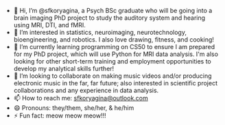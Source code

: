 - 👋 Hi, I’m @sfkoryagina, a Psych BSc graduate who will be going into a brain imaging PhD project to study the auditory system and hearing using MRI, DTI, and fMRI.
- 👀 I’m interested in statistics, neuroimaging, neurotechnology, bioengineering, and robotics. I also love drawing, fitness, and cooking!
- 🌱 I’m currently learning programming on CS50 to ensure I am prepared for my PhD project, which will use Python for MRI data analysis. I'm also looking for other short-term training and employment opportunities to develop my analytical skills further!
- 💞️ I’m looking to collaborate on making music videos and/or producing electronic music in the far, far future; also interested in scientific project collaborations and any experience in data analysis.
- 📫 How to reach me: sfkoryagina@outlook.com
- 😄 Pronouns: they/them, she/her, & he/him
- ⚡ Fun fact: meow meow meow!!!

<!---
sfkoryagina/sfkoryagina is a ✨ special ✨ repository because its `README.md` (this file) appears on your GitHub profile.
You can click the Preview link to take a look at your changes.
--->
